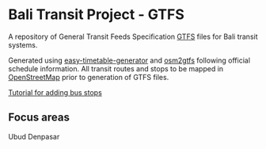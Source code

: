 # Bali Transit Project - GTFS

A repository of General Transit Feeds Specification [GTFS](https://github.com/google/transit/tree/master/gtfs/spec/en) files for Bali transit systems.

Generated using [easy-timetable-generator](https://github.com/mapanica/easy-timetable-generator) and [osm2gtfs](https://github.com/grote/osm2gtfs) following official schedule information. All transit routes and stops to be mapped in [OpenStreetMap](https://openstreetmap.org) prior to generation of GTFS files.

[Tutorial for adding bus stops](https://wiki.openstreetmap.org/wiki/Buses#Adding_a_bus_route_to_OpenStreetMap)

## Focus areas
Ubud
Denpasar